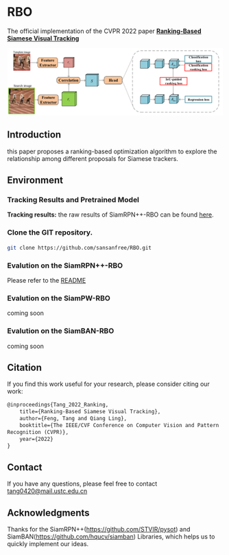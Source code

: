 # RBO

The official implementation of the CVPR 2022 paper [**Ranking-Based Siamese Visual Tracking**](https://arxiv.org/abs/2205.11761)

![RBO_Framework](RBO_framework.png)

## Introduction
this paper proposes a ranking-based optimization algorithm to explore the relationship among different proposals for Siamese trackers.


## Environment 

### Tracking Results and Pretrained Model

**Tracking results:** the raw results of SiamRPN++-RBO can be found [here](https://drive.google.com/drive/folders/163hvsA3_fuV715_wMPMW56kH_zaL0Gfl).





### Clone the GIT repository.  
```bash
git clone https://github.com/sansanfree/RBO.git
```

### Evalution on the SiamRPN++-RBO

Please refer to the [README](https://github.com/sansanfree/RBO/blob/main/SiamRPN%2B%2B-RBO/README.md) 

### Evalution on the SiamPW-RBO

coming soon

### Evalution on the SiamBAN-RBO
coming soon

## Citation
If you find this work useful for your research, please consider citing our work:
```
@inproceedings{Tang_2022_Ranking,
    title={Ranking-Based Siamese Visual Tracking},
    author={Feng, Tang and Qiang Ling},
    booktitle={The IEEE/CVF Conference on Computer Vision and Pattern Recognition (CVPR)},
    year={2022}
}
```

## Contact
If you have any questions, please feel free to contact tang0420@mail.ustc.edu.cn

## Acknowledgments
Thanks for the SiamRPN++(https://github.com/STVIR/pysot) and SiamBAN(https://github.com/hqucv/siamban) Libraries, which helps us to quickly implement our ideas.
